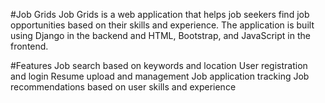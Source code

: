 #Job Grids
Job Grids is a web application that helps job seekers find job opportunities based on their skills and experience. The application is built using Django in the backend and HTML, Bootstrap, and JavaScript in the frontend.

#Features
Job search based on keywords and location
User registration and login
Resume upload and management
Job application tracking
Job recommendations based on user skills and experience
